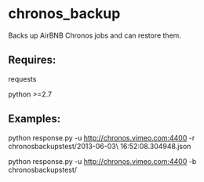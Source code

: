 chronos_backup
==============

Backs up AirBNB Chronos jobs and can restore them.

Requires:
---------
  requests

  python >=2.7
  
Examples:
---------
python response.py -u http://chronos.vimeo.com:4400 -r chronosbackupstest/2013-06-03\ 16:52:08.304948.json

python response.py -u http://chronos.vimeo.com:4400 -b chronosbackupstest/
